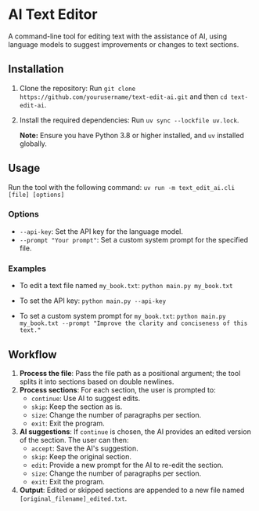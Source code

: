 # AI Text Editor

A command-line tool for editing text with the assistance of AI, using language models to suggest improvements or changes to text sections.

## Installation

1. Clone the repository:
   Run `git clone https://github.com/yourusername/text-edit-ai.git` and then `cd text-edit-ai`.

2. Install the required dependencies:
   Run `uv sync --lockfile uv.lock`.

   **Note:** Ensure you have Python 3.8 or higher installed, and `uv` installed globally.

## Usage

Run the tool with the following command:
`uv run -m text_edit_ai.cli [file] [options]`

### Options

- `--api-key`: Set the API key for the language model.
- `--prompt "Your prompt"`: Set a custom system prompt for the specified file.

### Examples

- To edit a text file named `my_book.txt`:
  `python main.py my_book.txt`

- To set the API key:
  `python main.py --api-key`

- To set a custom system prompt for `my_book.txt`:
  `python main.py my_book.txt --prompt "Improve the clarity and conciseness of this text."`

## Workflow

1. **Process the file**: Pass the file path as a positional argument; the tool splits it into sections based on double newlines.
2. **Process sections**: For each section, the user is prompted to:
   - `continue`: Use AI to suggest edits.
   - `skip`: Keep the section as is.
   - `size`: Change the number of paragraphs per section.
   - `exit`: Exit the program.
3. **AI suggestions**: If `continue` is chosen, the AI provides an edited version of the section. The user can then:
   - `accept`: Save the AI's suggestion.
   - `skip`: Keep the original section.
   - `edit`: Provide a new prompt for the AI to re-edit the section.
   - `size`: Change the number of paragraphs per section.
   - `exit`: Exit the program.
4. **Output**: Edited or skipped sections are appended to a new file named `[original_filename]_edited.txt`.
